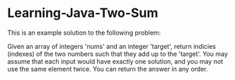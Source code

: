 # Learning-Java-Two-Sum

This is an example solution to the following problem: 

Given an array of integers 'nums' and an integer 'target', return indicies (indexes) of the two numbers such that they add up to the 'target'. You may assume that each input would have exactly one solution, and you may not use the same element twice. You can return the answer in any order.
